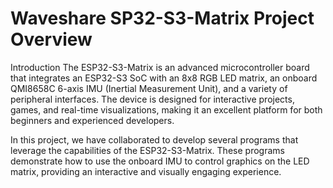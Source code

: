 # Waveshare SP32-S3-Matrix Project Overview

Introduction
The ESP32-S3-Matrix is an advanced microcontroller board that integrates an ESP32-S3 SoC with an 8x8 RGB LED matrix, an onboard QMI8658C 6-axis IMU (Inertial Measurement Unit), and a variety of peripheral interfaces. The device is designed for interactive projects, games, and real-time visualizations, making it an excellent platform for both beginners and experienced developers.

In this project, we have collaborated to develop several programs that leverage the capabilities of the ESP32-S3-Matrix. These programs demonstrate how to use the onboard IMU to control graphics on the LED matrix, providing an interactive and visually engaging experience.
